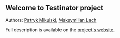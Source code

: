 ## Welcome to Testinator project

Authors: [Patryk Mikulski](https://github.com/Minorsonek), [Maksymilian Lach](https://github.com/Hooterr)
         
Full description is available on the [project's website.]()
